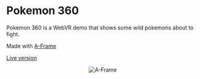# **Pokemon 360**

Pokemon 360 is a WebVR demo that shows some wild pokemons about to fight.

Made with [A-Frame](https://github.com/aframevr/aframe/)

[Live version](http://flagrant-chalk.surge.sh/)

<p align="center">
 <img src="https://user-images.githubusercontent.com/21111451/56474960-0de3cf80-6447-11e9-9e04-6d4338f1e505.png" alt="A-Frame">
</p>
